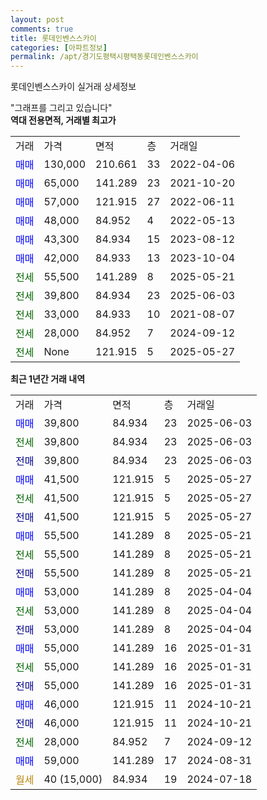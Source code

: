 ```yaml
---
layout: post
comments: true
title: 롯데인벤스스카이
categories: [아파트정보]
permalink: /apt/경기도평택시평택동롯데인벤스스카이
---
```


롯데인벤스스카이 실거래 상세정보

<script type="text/javascript">
  google.charts.load('current', {'packages':['line', 'corechart']});
  google.charts.setOnLoadCallback(drawChart);

  function drawChart() {
    var data = new google.visualization.DataTable();
    data.addColumn('date', '거래일');
    data.addColumn('number', "매매");
    data.addColumn('number', "전세");
    data.addColumn('number', "전매");

    data.addRows([[new Date(Date.parse("2025-06-03")), 39800, null, null], [new Date(Date.parse("2025-06-03")), null, 39800, null], [new Date(Date.parse("2025-06-03")), null, null, 39800], [new Date(Date.parse("2025-05-27")), 41500, null, null], [new Date(Date.parse("2025-05-27")), null, 41500, null], [new Date(Date.parse("2025-05-27")), null, null, 41500], [new Date(Date.parse("2025-05-21")), 55500, null, null], [new Date(Date.parse("2025-05-21")), null, 55500, null], [new Date(Date.parse("2025-05-21")), null, null, 55500], [new Date(Date.parse("2025-04-04")), 53000, null, null], [new Date(Date.parse("2025-04-04")), null, 53000, null], [new Date(Date.parse("2025-04-04")), null, null, 53000], [new Date(Date.parse("2025-01-31")), 55000, null, null], [new Date(Date.parse("2025-01-31")), null, 55000, null], [new Date(Date.parse("2025-01-31")), null, null, 55000], [new Date(Date.parse("2024-10-21")), 46000, null, null], [new Date(Date.parse("2024-10-21")), null, null, 46000], [new Date(Date.parse("2024-09-12")), null, 28000, null], [new Date(Date.parse("2024-08-31")), 59000, null, null], [new Date(Date.parse("2024-07-18")), null, null, null]]);

    var options = {
      hAxis: {
        format: 'yyyy/MM/dd'
      },    
      lineWidth: 0,
      pointsVisible: true,    
      title: '최근 1년간 유형별 실거래가 분포',
      legend: { position: 'bottom' }
    };

    var formatter = new google.visualization.NumberFormat({pattern:'###,###'} );
    formatter.format(data, 1);
    formatter.format(data, 2);
    
    setTimeout(function() {
        var chart = new google.visualization.LineChart(document.getElementById('columnchart_material'));
        chart.draw(data, (options));
        document.getElementById('loading').style.display = 'none';
    }, 200);
  }
</script>


<div id="loading" style="z-index:20; display: block; margin-left: 0px">"그래프를 그리고 있습니다"</div>
<div id="columnchart_material" style="width: 95%; margin-left: 0px; display: block"></div>
<!-- contents start -->
<b>역대 전용면적, 거래별 최고가</b>
<table class="sortable">
    <tr>
      <td>거래</td>
      <td>가격</td>
      <td>면적</td>
      <td>층</td>
      <td>거래일</td>
    </tr>
        <tr>
          <td><a style="color: blue">매매</a></td>
          <td>130,000</td>
          <td>210.661</td>
          <td>33</td>
          <td>2022-04-06</td>
        </tr>            <tr>
          <td><a style="color: blue">매매</a></td>
          <td>65,000</td>
          <td>141.289</td>
          <td>23</td>
          <td>2021-10-20</td>
        </tr>            <tr>
          <td><a style="color: blue">매매</a></td>
          <td>57,000</td>
          <td>121.915</td>
          <td>27</td>
          <td>2022-06-11</td>
        </tr>            <tr>
          <td><a style="color: blue">매매</a></td>
          <td>48,000</td>
          <td>84.952</td>
          <td>4</td>
          <td>2022-05-13</td>
        </tr>            <tr>
          <td><a style="color: blue">매매</a></td>
          <td>43,300</td>
          <td>84.934</td>
          <td>15</td>
          <td>2023-08-12</td>
        </tr>            <tr>
          <td><a style="color: blue">매매</a></td>
          <td>42,000</td>
          <td>84.933</td>
          <td>13</td>
          <td>2023-10-04</td>
        </tr>        
        <tr>
              <td><a style="color: darkgreen">전세</a></td>
              <td>55,500</td>
              <td>141.289</td>
              <td>8</td>
              <td>2025-05-21</td>
            </tr>            <tr>
              <td><a style="color: darkgreen">전세</a></td>
              <td>39,800</td>
              <td>84.934</td>
              <td>23</td>
              <td>2025-06-03</td>
            </tr>            <tr>
              <td><a style="color: darkgreen">전세</a></td>
              <td>33,000</td>
              <td>84.933</td>
              <td>10</td>
              <td>2021-08-07</td>
            </tr>            <tr>
              <td><a style="color: darkgreen">전세</a></td>
              <td>28,000</td>
              <td>84.952</td>
              <td>7</td>
              <td>2024-09-12</td>
            </tr>            <tr>
              <td><a style="color: darkgreen">전세</a></td>
              <td>None</td>
              <td>121.915</td>
              <td>5</td>
              <td>2025-05-27</td>
            </tr>        
    
</table>

<b>최근 1년간 거래 내역</b>

<table class="sortable">
    <tr>
      <td>거래</td>
      <td>가격</td>
      <td>면적</td>
      <td>층</td>
      <td>거래일</td>
    </tr>
    <tr>
      <td><a style="color: blue">매매</a></td>
      <td>39,800</td>
      <td>84.934</td>
      <td>23</td>
      <td>2025-06-03</td>
    </tr>          <tr>
      <td><a style="color: darkgreen">전세</a></td>
      <td>39,800</td>
      <td>84.934</td>
      <td>23</td>
      <td>2025-06-03</td>
    </tr>          <tr>
      <td><a style="color: darkblue">전매</a></td>
      <td>39,800</td>
      <td>84.934</td>
      <td>23</td>
      <td>2025-06-03</td>
    </tr>          <tr>
      <td><a style="color: blue">매매</a></td>
      <td>41,500</td>
      <td>121.915</td>
      <td>5</td>
      <td>2025-05-27</td>
    </tr>          <tr>
      <td><a style="color: darkgreen">전세</a></td>
      <td>41,500</td>
      <td>121.915</td>
      <td>5</td>
      <td>2025-05-27</td>
    </tr>          <tr>
      <td><a style="color: darkblue">전매</a></td>
      <td>41,500</td>
      <td>121.915</td>
      <td>5</td>
      <td>2025-05-27</td>
    </tr>          <tr>
      <td><a style="color: blue">매매</a></td>
      <td>55,500</td>
      <td>141.289</td>
      <td>8</td>
      <td>2025-05-21</td>
    </tr>          <tr>
      <td><a style="color: darkgreen">전세</a></td>
      <td>55,500</td>
      <td>141.289</td>
      <td>8</td>
      <td>2025-05-21</td>
    </tr>          <tr>
      <td><a style="color: darkblue">전매</a></td>
      <td>55,500</td>
      <td>141.289</td>
      <td>8</td>
      <td>2025-05-21</td>
    </tr>          <tr>
      <td><a style="color: blue">매매</a></td>
      <td>53,000</td>
      <td>141.289</td>
      <td>8</td>
      <td>2025-04-04</td>
    </tr>          <tr>
      <td><a style="color: darkgreen">전세</a></td>
      <td>53,000</td>
      <td>141.289</td>
      <td>8</td>
      <td>2025-04-04</td>
    </tr>          <tr>
      <td><a style="color: darkblue">전매</a></td>
      <td>53,000</td>
      <td>141.289</td>
      <td>8</td>
      <td>2025-04-04</td>
    </tr>          <tr>
      <td><a style="color: blue">매매</a></td>
      <td>55,000</td>
      <td>141.289</td>
      <td>16</td>
      <td>2025-01-31</td>
    </tr>          <tr>
      <td><a style="color: darkgreen">전세</a></td>
      <td>55,000</td>
      <td>141.289</td>
      <td>16</td>
      <td>2025-01-31</td>
    </tr>          <tr>
      <td><a style="color: darkblue">전매</a></td>
      <td>55,000</td>
      <td>141.289</td>
      <td>16</td>
      <td>2025-01-31</td>
    </tr>          <tr>
      <td><a style="color: blue">매매</a></td>
      <td>46,000</td>
      <td>121.915</td>
      <td>11</td>
      <td>2024-10-21</td>
    </tr>          <tr>
      <td><a style="color: darkblue">전매</a></td>
      <td>46,000</td>
      <td>121.915</td>
      <td>11</td>
      <td>2024-10-21</td>
    </tr>          <tr>
      <td><a style="color: darkgreen">전세</a></td>
      <td>28,000</td>
      <td>84.952</td>
      <td>7</td>
      <td>2024-09-12</td>
    </tr>          <tr>
      <td><a style="color: blue">매매</a></td>
      <td>59,000</td>
      <td>141.289</td>
      <td>17</td>
      <td>2024-08-31</td>
    </tr>          <tr>
      <td><a style="color: darkgoldenrod">월세</a></td>
      <td>40 (15,000)</td>
      <td>84.934</td>
      <td>19</td>
      <td>2024-07-18</td>
    </tr>      </table>
<!-- contents end -->    

